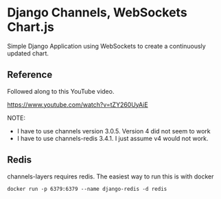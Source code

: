 # Django Channels, WebSockets Chart.js

Simple Django Application using WebSockets to create a continuously updated chart.

## Reference

Followed along to this YouTube video.

https://www.youtube.com/watch?v=tZY260UyAiE

NOTE:

* I have to use channels version 3.0.5.  Version 4 did not seem to work
* I have to use channels-redis 3.4.1.  I just assume v4 would not work.

## Redis

channels-layers requires redis.  The easiest way to run this is with docker

```shell
docker run -p 6379:6379 --name django-redis -d redis
```